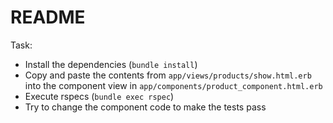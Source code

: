 # README

Task:

- Install the dependencies (`bundle install`)
- Copy and paste the contents from `app/views/products/show.html.erb` into the component view in `app/components/product_component.html.erb`
- Execute rspecs (`bundle exec rspec`)
- Try to change the component code to make the tests pass
